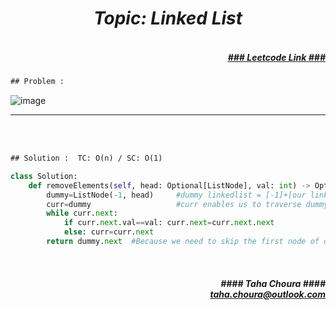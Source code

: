 <h1 align="center";"><em> Topic: Linked List</em></h1>
<h5 align="right"> <br/><a align="right" width="80" href="https://leetcode.com/problems/remove-linked-list-elements/" target="_blank"><ins>### Leetcode Link ###</ins></a></h5>     
                                                                                                                                 
```diff
## Problem : 
```
                                                                                                                    
![image](https://user-images.githubusercontent.com/11164303/169671307-aa69d271-461e-4b03-baa9-f7729da7faea.png)


-------                    

<br/><br/>
                    
```diff
## Solution :  TC: O(n) / SC: O(1)
```                           
```python
class Solution:
    def removeElements(self, head: Optional[ListNode], val: int) -> Optional[ListNode]:
        dummy=ListNode(-1, head)     #dummy linkedlist = [-1]+[our linked list]
        curr=dummy                   #curr enables us to traverse dummy linkedlist without loosing it
        while curr.next:
            if curr.next.val==val: curr.next=curr.next.next
            else: curr=curr.next
        return dummy.next  #Because we need to skip the first node of dummy, which is [-1]
```
<br/>            
<h5 align="right" margin-right:12px>#### Taha Choura ####<br/><a align="right" width="70" href="#">taha.choura@outlook.com</a></h5> 
             
